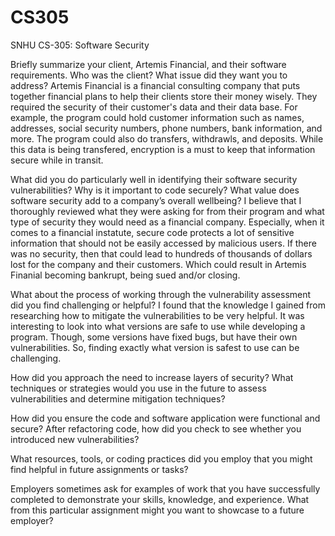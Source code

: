 # CS305
SNHU CS-305: Software Security

Briefly summarize your client, Artemis Financial, and their software requirements. Who was the client? What issue did they want you to address?
Artemis Financial is a financial consulting company that puts together financial plans to help their clients store their money wisely. They required the security of their customer's data and their data base. For example, the program could hold customer information such as names, addresses, social security numbers, phone numbers, bank information, and more. The program could also do transfers, withdrawls, and deposits. While this data is being transfered, encryption is a must to keep that information secure while in transit.

What did you do particularly well in identifying their software security vulnerabilities? Why is it important to code securely? What value does software security add to a company’s overall wellbeing?
I believe that I thoroughly reviewed what they were asking for from their program and what type of security they would need as a financial company. Especially, when it comes to a financial instatute, secure code protects a lot of sensitive information that should not be easily accessed by malicious users. If there was no security, then that could lead to hundreds of thousands of dollars lost for the company and their customers. Which could result in Artemis Finanial becoming bankrupt, being sued and/or closing. 

What about the process of working through the vulnerability assessment did you find challenging or helpful?
I found that the knowledge I gained from researching how to mitigate the vulnerabilities to be very helpful. It was interesting to look into what versions are safe to use while developing a program. Though, some versions have fixed bugs, but have their own vulnerabilities. So, finding exactly what version is safest to use can be challenging.

How did you approach the need to increase layers of security? What techniques or strategies would you use in the future to assess vulnerabilities and determine mitigation techniques?

How did you ensure the code and software application were functional and secure? After refactoring code, how did you check to see whether you introduced new vulnerabilities?

What resources, tools, or coding practices did you employ that you might find helpful in future assignments or tasks?

Employers sometimes ask for examples of work that you have successfully completed to demonstrate your skills, knowledge, and experience. What from this particular assignment might you want to showcase to a future employer?
